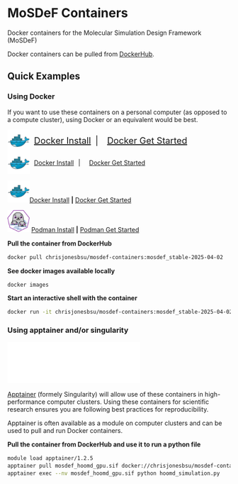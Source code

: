 # MoSDeF Containers
Docker containers for the Molecular Simulation Design Framework (MoSDeF)

Docker containers can be pulled from [DockerHub](https://hub.docker.com/repository/docker/chrisjonesbsu/mosdef-containers/general).


## Quick Examples

### Using Docker
If you want to use these containers on a personal computer (as opposed to a compute cluster), using Docker or an equivalent would be best.


<div style="display: flex; align-items: center;">
  <img src=".images/docker.png" width="50" alt="Docker" style="height: auto; vertical-align: middle;" />
  <a href="https://docs.docker.com/engine/install" style="font-size: 20px; margin-left: 10px;">Docker Install</a>
  <span style="font-size: 20px; margin: 0 10px;">|</span>
  <a href="https://www.docker.com/get-started/" style="font-size: 20px; margin-left: 10px;">Docker Get Started</a>
</div>
<div style="display: flex; align-items: center;">
  <img src=".images/docker.png" width="50" alt="Docker" />
  <a href="https://docs.docker.com/engine/install" style="margin-left: 10px;">Docker Install</a>
  <span style="margin: 0 10px;">|</span>
  <a href="https://www.docker.com/get-started/" style="margin-left: 10px;">Docker Get Started</a>
</div>

<img src=".images/docker.png" width="50"/>[Docker Install](https://docs.docker.com/engine/install) **|** [Docker Get Started](https://www.docker.com/get-started/)

<img src=".images/podman.png" width="50"/> [Podman Install](https://podman.io/docs/installation) **|** [Podman Get Started](https://podman.io/get-started)

**Pull the container from DockerHub**
```bash
docker pull chrisjonesbsu/mosdef-containers:mosdef_stable-2025-04-02
```

**See docker images available locally**
```bash
docker images
```

**Start an interactive shell with the container**
```bash
docker run -it chrisjonesbsu/mosdef-containers:mosdef_stable-2025-04-02
```


### Using apptainer and/or singularity
<img src=".images/apptainer.svg" width=300/>

[Apptainer](https://apptainer.org/) (formely Singularity) will allow use of these containers in high-performance computer clusters.
Using these containers for scientific research ensures you are following best practices for reproducibility.

Apptainer is often available as a module on computer clusters and can be used to pull and run Docker containers.

**Pull the container from DockerHub and use it to run a python file**
```bash
module load apptainer/1.2.5
apptainer pull mosdef_hoomd_gpu.sif docker://chrisjonesbsu/mosdef-containers:mosdef_hoomd_gpu-2025-04-03
apptainer exec --nv mosdef_hoomd_gpu.sif python hoomd_simulation.py
```

